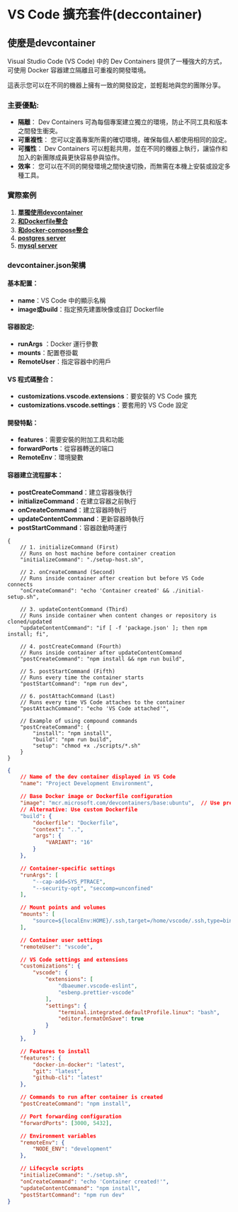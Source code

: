 # VS Code 擴充套件(deccontainer)

## 使麼是devcontainer
Visual Studio Code (VS Code) 中的 Dev Containers 提供了一種強大的方式，可使用 Docker 容器建立隔離且可重複的開發環境。

這表示您可以在不同的機器上擁有一致的開發設定，並輕鬆地與您的團隊分享。

### 主要優點:
- **隔離**： Dev Containers 可為每個專案建立獨立的環境，防止不同工具和版本之間發生衝突。  
- **可重複性**： 您可以定義專案所需的確切環境，確保每個人都使用相同的設定。  
- **可攜性**： Dev Containers 可以輕鬆共用，並在不同的機器上執行，讓協作和加入的新團隊成員更快容易參與協作。  
- **效率**： 您可以在不同的開發環境之間快速切換，而無需在本機上安裝或設定多種工具。

### 實際案例
1. [**單獨使用devcontainer**](./1.單獨使用devcontainer)
2. [**和Dockerfile整合**](2.devcontainer和Dockerfile)
3. [**和docker-compose整合**](3.devcontainer和docker-compose)
4. [**postgres server**](4.建立devcontainer和postgres)
5. [**mysql server**](5.建立devcontainer和mysql工作環境)

### devcontainer.json架構

#### 基本配置：
- **name**：VS Code 中的顯示名稱
- **image或build**：指定預先建置映像或自訂 Dockerfile

#### 容器設定:

- **runArgs** ：Docker 運行參數
- **mounts**：配置卷掛載
- **RemoteUser**：指定容器中的用戶

#### VS 程式碼整合：
- **customizations.vscode.extensions**：要安裝的 VS Code 擴充
- **customizations.vscode.settings**：要套用的 VS Code 設定

#### 開發特點：

- **features**：需要安裝的附加工具和功能
- **forwardPorts**：從容器轉送的端口
- **RemoteEnv**：環境變數

#### 容器建立流程腳本：

- **postCreateCommand**：建立容器後執行
- **initializeCommand**：在建立容器之前執行
- **onCreateCommand**：建立容器時執行
- **updateContentCommand**：更新容器時執行
- **postStartCommand**：容器啟動時運行

```
{
    // 1. initializeCommand (First)
    // Runs on host machine before container creation
    "initializeCommand": "./setup-host.sh",

    // 2. onCreateCommand (Second)
    // Runs inside container after creation but before VS Code connects
    "onCreateCommand": "echo 'Container created' && ./initial-setup.sh",

    // 3. updateContentCommand (Third)
    // Runs inside container when content changes or repository is cloned/updated
    "updateContentCommand": "if [ -f 'package.json' ]; then npm install; fi",

    // 4. postCreateCommand (Fourth)
    // Runs inside container after updateContentCommand
    "postCreateCommand": "npm install && npm run build",

    // 5. postStartCommand (Fifth)
    // Runs every time the container starts
    "postStartCommand": "npm run dev",

    // 6. postAttachCommand (Last)
    // Runs every time VS Code attaches to the container
    "postAttachCommand": "echo 'VS Code attached'",

    // Example of using compound commands
    "postCreateCommand": {
        "install": "npm install",
        "build": "npm run build",
        "setup": "chmod +x ./scripts/*.sh"
    }
}
```


```devcontainer.json
{
    // Name of the dev container displayed in VS Code
    "name": "Project Development Environment",

    // Base Docker image or Dockerfile configuration
    "image": "mcr.microsoft.com/devcontainers/base:ubuntu",  // Use pre-built image
    // Alternative: Use custom Dockerfile
    "build": {
        "dockerfile": "Dockerfile",
        "context": "..",
        "args": {
            "VARIANT": "16"
        }
    },

    // Container-specific settings
    "runArgs": [
        "--cap-add=SYS_PTRACE",
        "--security-opt", "seccomp=unconfined"
    ],

    // Mount points and volumes
    "mounts": [
        "source=${localEnv:HOME}/.ssh,target=/home/vscode/.ssh,type=bind,consistency=cached"
    ],

    // Container user settings
    "remoteUser": "vscode",

    // VS Code settings and extensions
    "customizations": {
        "vscode": {
            "extensions": [
                "dbaeumer.vscode-eslint",
                "esbenp.prettier-vscode"
            ],
            "settings": {
                "terminal.integrated.defaultProfile.linux": "bash",
                "editor.formatOnSave": true
            }
        }
    },

    // Features to install
    "features": {
        "docker-in-docker": "latest",
        "git": "latest",
        "github-cli": "latest"
    },

    // Commands to run after container is created
    "postCreateCommand": "npm install",

    // Port forwarding configuration
    "forwardPorts": [3000, 5432],

    // Environment variables
    "remoteEnv": {
        "NODE_ENV": "development"
    },

    // Lifecycle scripts
    "initializeCommand": "./setup.sh",
    "onCreateCommand": "echo 'Container created!'",
    "updateContentCommand": "npm install",
    "postStartCommand": "npm run dev"
}
```

